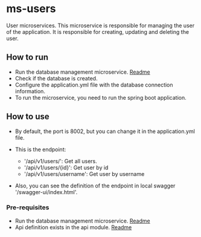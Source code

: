# ms-users
User microservices.
This microservice is responsible for managing the user of the application.
It is responsible for creating, updating and deleting the user.


## How to run
- Run the database management microservice. [Readme](../ms-database/README.md)
- Check if the database is created.
- Configure the application.yml file with the database connection information.
- To run the microservice, you need to run the spring boot application.


## How to use
- By default, the port is 8002, but you can change it in the application.yml file.
- This is the endpoint:
    * '/api/v1/users/': Get all users.
    * '/api/v1/users/{id}': Get user by id
    * '/api/v1/users/username': Get user by username

- Also, you can see the definition of the endpoint in local swagger '/swagger-ui/index.html'.

### Pre-requisites
- Run the database management microservice. [Readme](../ms-database/README.md)
- Api definition exists in the api module. [Readme](../ms-api/README.md)
